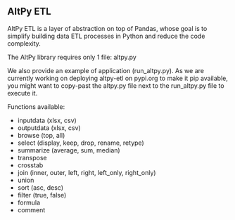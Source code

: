 ## AltPy ETL

AltPy ETL is a layer of abstraction on top of Pandas, whose goal is to simplify building data ETL processes in Python and reduce the code complexity.

The AltPy library requires only 1 file: altpy.py

We also provide an example of application (run_altpy.py). As we are currently working on deploying altpy-etl on pypi.org to make it pip available, you might want to copy-past the altpy.py file next to the run_altpy.py file to execute it.

Functions available:

- inputdata (xlsx, csv)
- outputdata (xlsx, csv)
- browse (top, all)
- select (display, keep, drop, rename, retype)
- summarize (average, sum, median)
- transpose
- crosstab
- join (inner, outer, left, right, left_only, right_only)
- union
- sort (asc, desc)
- filter (true, false)
- formula
- comment
